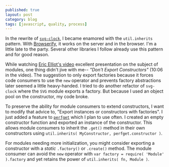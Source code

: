 ```yaml
---
published: true
layout: post
category: blog
tags: [javascript, quality, process]
---
```


In the rewrite of [`svg-clock`](http://autosponge.github.io/blog/2014/03/18/flow-toward-maintainability-2/),
I became enamored with the `util.inherits` pattern.  With [Browserify](http://browserify.org/),
it works on the server and in the browser.  I'm a little late to the party.  Several other libraries
I follow already use this pattern and for good reason.

While watching [Eric Elliot's video](http://vimeo.com/89258863) excellent presentation on the subject of modules,
one thing didn't jive with me-- _"Don't Export Constructors"_ (10:06 in the video).  The suggestion to only export
factories because it forces code consumers to use the `new` operator and prevents factory abstractions
later seemed a little heavy-handed.  I tried to do another refactor of `svg-clock` where the `SVG`
module exports a factory.  But because I used an object pool on the constructor, my code broke.

To preserve the ability for module consumers to extend constructors, I want to modify that advice to,
"Export instances or constructors with factories".  I just added a feature to
[`perfget`](https://www.npmjs.org/package/perfget) which I plan to use often.  I created an empty constructor
function and exported an instance of the constructor.  This allows module consumers to inherit the `.get()`
method in their own constructors using `util.inherits( MyConstructor, perfget.constructor )`.

For modules needing more initialization, you might consider exporting a constructor with a _static_ `.factory()`
or `.create()` method.  The module consumer can avoid the `new` operator with
`var factory = require( 'Module' ).factory` and yet retains the power of `util.inherits( fn, Module )`.


